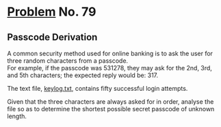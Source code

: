 # [Problem](https://projecteuler.net/problem=79) No. 79

## Passcode Derivation

A common security method used for online banking is to ask the user for three random characters from a passcode.<br>
For example, if the passcode was 531278, they may ask for the 2nd, 3rd, and 5th characters; the expected reply would be: 317.

The text file, [keylog.txt](p079_keylog.txt), contains fifty successful login attempts.

Given that the three characters are always asked for in order, analyse the file so as to determine the shortest possible secret passcode of unknown length.
